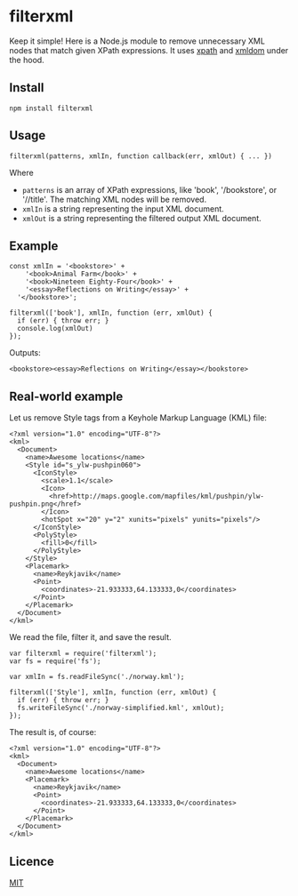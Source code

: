 # filterxml

Keep it simple! Here is a Node.js module to remove unnecessary XML nodes that match given XPath expressions. It uses [xpath](https://www.npmjs.com/package/xpath) and [xmldom](https://www.npmjs.com/package/xmldom) under the hood.


## Install

    npm install filterxml


## Usage

    filterxml(patterns, xmlIn, function callback(err, xmlOut) { ... })

Where
- `patterns` is an array of XPath expressions, like 'book', '/bookstore', or '//title'. The matching XML nodes will be removed.
- `xmlIn` is a string representing the input XML document.
- `xmlOut` is a string representing the filtered output XML document.


## Example

    const xmlIn = '<bookstore>' +
        '<book>Animal Farm</book>' +
        '<book>Nineteen Eighty-Four</book>' +
        '<essay>Reflections on Writing</essay>' +
      '</bookstore>';

    filterxml(['book'], xmlIn, function (err, xmlOut) {
      if (err) { throw err; }
      console.log(xmlOut)
    });

Outputs:

    <bookstore><essay>Reflections on Writing</essay></bookstore>

## Real-world example

Let us remove Style tags from a Keyhole Markup Language (KML) file:

    <?xml version="1.0" encoding="UTF-8"?>
    <kml>
      <Document>
        <name>Awesome locations</name>
        <Style id="s_ylw-pushpin060">
          <IconStyle>
            <scale>1.1</scale>
            <Icon>
              <href>http://maps.google.com/mapfiles/kml/pushpin/ylw-pushpin.png</href>
            </Icon>
            <hotSpot x="20" y="2" xunits="pixels" yunits="pixels"/>
          </IconStyle>
          <PolyStyle>
            <fill>0</fill>
          </PolyStyle>
        </Style>
        <Placemark>
          <name>Reykjavik</name>
          <Point>
            <coordinates>-21.933333,64.133333,0</coordinates>
          </Point>
        </Placemark>
      </Document>
    </kml>

We read the file, filter it, and save the result.

    var filterxml = require('filterxml');
    var fs = require('fs');

    var xmlIn = fs.readFileSync('./norway.kml');

    filterxml(['Style'], xmlIn, function (err, xmlOut) {
      if (err) { throw err; }
      fs.writeFileSync('./norway-simplified.kml', xmlOut);
    });

The result is, of course:

    <?xml version="1.0" encoding="UTF-8"?>
    <kml>
      <Document>
        <name>Awesome locations</name>
        <Placemark>
          <name>Reykjavik</name>
          <Point>
            <coordinates>-21.933333,64.133333,0</coordinates>
          </Point>
        </Placemark>
      </Document>
    </kml>



## Licence

[MIT](LICENSE)
